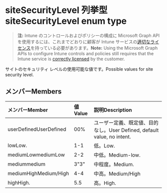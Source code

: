 # <a name="sitesecuritylevel-enum-type"></a><span data-ttu-id="03f88-101">siteSecurityLevel 列挙型</span><span class="sxs-lookup"><span data-stu-id="03f88-101">siteSecurityLevel enum type</span></span>

> <span data-ttu-id="03f88-102">**注:** Intune のコントロールおよびポリシーの構成に Microsoft Graph API を使用するには、これまでどおりに顧客が Intune サービスの[適切なライセンス](https://go.microsoft.com/fwlink/?linkid=839381)を持っている必要があります。</span><span class="sxs-lookup"><span data-stu-id="03f88-102">**Note:** Using the Microsoft Graph APIs to configure Intune controls and policies still requires that the Intune service is [correctly licensed](https://go.microsoft.com/fwlink/?linkid=839381) by the customer.</span></span>

<span data-ttu-id="03f88-103">サイトのセキュリティ レベルの使用可能な値です。</span><span class="sxs-lookup"><span data-stu-id="03f88-103">Possible values for site security level.</span></span>
## <a name="members"></a><span data-ttu-id="03f88-104">メンバー</span><span class="sxs-lookup"><span data-stu-id="03f88-104">Members</span></span>
|<span data-ttu-id="03f88-105">メンバー</span><span class="sxs-lookup"><span data-stu-id="03f88-105">Member</span></span>|<span data-ttu-id="03f88-106">値</span><span class="sxs-lookup"><span data-stu-id="03f88-106">Value</span></span>|<span data-ttu-id="03f88-107">説明</span><span class="sxs-lookup"><span data-stu-id="03f88-107">Description</span></span>|
|:---|:---|:---|
|<span data-ttu-id="03f88-108">userDefined</span><span class="sxs-lookup"><span data-stu-id="03f88-108">UserDefined</span></span>|<span data-ttu-id="03f88-109">0</span><span class="sxs-lookup"><span data-stu-id="03f88-109">0%</span></span>|<span data-ttu-id="03f88-110">ユーザー定義、既定値、目的なし。</span><span class="sxs-lookup"><span data-stu-id="03f88-110">User Defined, default value, no intent.</span></span>|
|<span data-ttu-id="03f88-111">low</span><span class="sxs-lookup"><span data-stu-id="03f88-111">Low.</span></span>|<span data-ttu-id="03f88-112">1</span><span class="sxs-lookup"><span data-stu-id="03f88-112">-1</span></span>|<span data-ttu-id="03f88-113">低。</span><span class="sxs-lookup"><span data-stu-id="03f88-113">Low.</span></span>|
|<span data-ttu-id="03f88-114">mediumLow</span><span class="sxs-lookup"><span data-stu-id="03f88-114">mediumLow</span></span>|<span data-ttu-id="03f88-115">2</span><span class="sxs-lookup"><span data-stu-id="03f88-115">-2</span></span>|<span data-ttu-id="03f88-116">中低。</span><span class="sxs-lookup"><span data-stu-id="03f88-116">Medium-low.</span></span>|
|<span data-ttu-id="03f88-117">medium</span><span class="sxs-lookup"><span data-stu-id="03f88-117">medium</span></span>|<span data-ttu-id="03f88-118">3</span><span class="sxs-lookup"><span data-stu-id="03f88-118">"3"</span></span>|<span data-ttu-id="03f88-119">中程度。</span><span class="sxs-lookup"><span data-stu-id="03f88-119">Medium.</span></span>|
|<span data-ttu-id="03f88-120">mediumHigh</span><span class="sxs-lookup"><span data-stu-id="03f88-120">Medium/High</span></span>|<span data-ttu-id="03f88-121">4</span><span class="sxs-lookup"><span data-stu-id="03f88-121">-4</span></span>|<span data-ttu-id="03f88-122">中高。</span><span class="sxs-lookup"><span data-stu-id="03f88-122">Medium/High</span></span>|
|<span data-ttu-id="03f88-123">high</span><span class="sxs-lookup"><span data-stu-id="03f88-123">High.</span></span>|<span data-ttu-id="03f88-124">5</span><span class="sxs-lookup"><span data-stu-id="03f88-124">.5</span></span>|<span data-ttu-id="03f88-125">高。</span><span class="sxs-lookup"><span data-stu-id="03f88-125">High.</span></span>|



